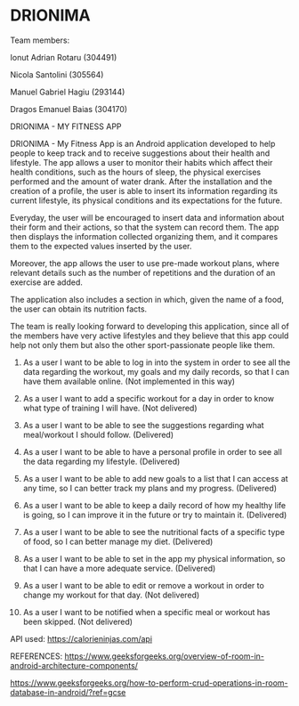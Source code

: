 # DRIONIMA

Team members:

Ionut Adrian Rotaru (304491)

Nicola Santolini (305564)

Manuel Gabriel Hagiu (293144)

Dragos Emanuel Baias (304170)


DRIONIMA - MY FITNESS APP

DRIONIMA - My Fitness App is an Android application developed to help people to keep track and to receive suggestions about their health and lifestyle.
The app allows a user to monitor their habits which affect their health conditions, such as the hours of sleep, the physical exercises performed and the amount of water drank.
After the installation and the creation of a profile, the user is able to insert its information regarding its current lifestyle, its physical conditions and its expectations for the future.

Everyday, the user will be encouraged to insert data and information about their form and their actions, so that the system can record them. The app then displays the information collected organizing them, and it compares them to the expected values inserted by the user.

Moreover, the app allows the user to use pre-made workout plans, where relevant details such as the number of repetitions and the duration of an exercise are added.

The application also includes a section in which, given the name of a food, the user can obtain its nutrition facts.

The team is really looking forward to developing this application, since all of the members have very active lifestyles and they believe that this app could help not only them but also the other sport-passionate people like them.




1. As a user I want to be able to log in into the system in order to see all the data regarding the workout, my goals and my daily records, so that I can have them available online. (Not implemented in this way)

2. As a user I want to add a specific workout for a day in order to know what type of training I will have. (Not delivered)

3. As a user I want to be able to see the suggestions regarding what meal/workout I should follow. (Delivered)

4. As a user I want to be able to have a personal profile in order to see all the data regarding my lifestyle. (Delivered)

5. As a user I want to be able to add new goals to a list that I can access at any time, so I can better track my plans and my progress. (Delivered)

6. As a user I want to be able to keep a daily record of how my healthy life is going, so I can improve it in the future or try to maintain it. (Delivered)

7. As a user I want to be able to see the nutritional facts of a specific type of food, so I can better manage my diet. (Delivered)

8. As a user I want to be able to set in the app my physical information, so that I can have a more adequate service. (Delivered)

9. As a user I want to be able to edit or remove a workout in order to change my workout for that day. (Not delivered)

10. As a user I want to be notified when a specific meal or workout has been skipped. (Not delivered)



API used: https://calorieninjas.com/api

REFERENCES:
https://www.geeksforgeeks.org/overview-of-room-in-android-architecture-components/

https://www.geeksforgeeks.org/how-to-perform-crud-operations-in-room-database-in-android/?ref=gcse




